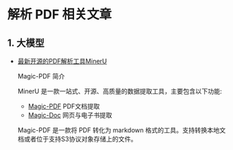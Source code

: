 # 解析 PDF 相关文章

## 1. 大模型

- [最新开源的PDF解析工具MinerU](https://blog.csdn.net/star1210644725/article/details/140534238)

    Magic-PDF 简介

    MinerU 是一款一站式、开源、高质量的数据提取工具，主要包含以下功能:

    - [Magic-PDF](https://github.com/opendatalab/MinerU/blob/master/README_zh-CN.md#Magic-PDF) PDF文档提取
    - [Magic-Doc](https://github.com/opendatalab/MinerU/blob/master/README_zh-CN.md#Magic-Doc) 网页与电子书提取

    Magic-PDF 是一款将 PDF 转化为 markdown 格式的工具。支持转换本地文档或者位于支持S3协议对象存储上的文件。
